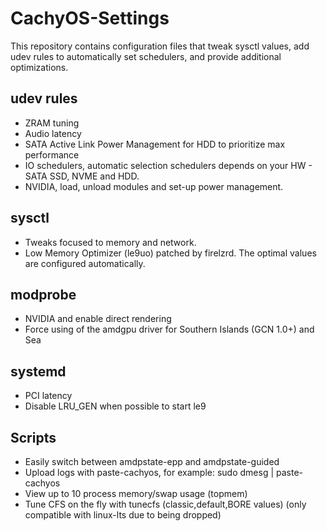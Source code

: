 # CachyOS-Settings
This repository contains configuration files that tweak sysctl values, add udev rules to automatically set schedulers, and provide additional optimizations.

## udev rules
- ZRAM tuning
- Audio latency
- SATA Active Link Power Management for HDD to prioritize max performance 
- IO schedulers, automatic selection schedulers depends on your HW - SATA SSD, NVME and HDD.
- NVIDIA, load, unload modules and set-up power management. 

## sysctl
- Tweaks focused to memory and network.
- Low Memory Optimizer (le9uo) patched by firelzrd. The optimal values ​​are configured automatically.

## modprobe
- NVIDIA and enable direct rendering
- Force using of the amdgpu driver for Southern Islands (GCN 1.0+) and Sea

## systemd
- PCI latency
- Disable LRU_GEN when possible to start le9

## Scripts
- Easily switch between amdpstate-epp and amdpstate-guided
- Upload logs with paste-cachyos, for example: sudo dmesg | paste-cachyos
- View up to 10 process memory/swap usage (topmem)
- Tune CFS on the fly with tunecfs (classic,default,BORE values) (only compatible with linux-lts due to being dropped)

